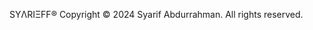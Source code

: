 SYΛRIΞFF®
Copyright © 2024 Syarif Abdurrahman.
All rights reserved.

<!---
syarieffworks/syarieffworks is a ✨ special ✨ repository because its `README.md` (this file) appears on your GitHub profile.
You can click the Preview link to take a look at your changes.
--->
